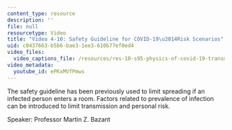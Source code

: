 ```yaml
---
content_type: resource
description: ''
file: null
resourcetype: Video
title: "Video 4-10: Safety Guideline for COVID-19\u2014Risk Scenarios"
uid: c0437663-b5b6-bae3-1ee3-610b77ef0ed4
video_files:
  video_captions_file: /resources/res-10-s95-physics-of-covid-19-transmission-fall-2020/lecture-videos/video-4-10-safety-guideline-for-covid-192014risk-scenarios/ePKxMVfPmws.vtt
video_metadata:
  youtube_id: ePKxMVfPmws
---
```


The safety guideline has been previously used to limit spreading if an infected person enters a room. Factors related to prevalence of infection can be introduced to limit transmission and personal risk.

Speaker: Professor Martin Z. Bazant